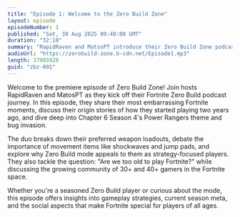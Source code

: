 ```yaml
---
title: "Episode 1: Welcome to the Zero Build Zone"
layout: episode
episodeNumber: 1
published: "Sat, 30 Aug 2025 09:48:00 GMT"
duration: "32:18"
summary: "RapidRaven and MatosPT introduce their Zero Build Zone podcast, sharing personal Fortnite stories, discussing the current season's meta, and exploring the appeal of Fortnite to older gamers."
audioUrl: "https://zerobuild-zone.b-cdn.net/Episode1.mp3"
length: 37985928
guid: "zbz-001"
---
```


Welcome to the premiere episode of Zero Build Zone! Join hosts RapidRaven and MatosPT as they kick off their Fortnite Zero Build podcast journey. In this episode, they share their most embarrassing Fortnite moments, discuss their origin stories of how they started playing two years ago, and dive deep into Chapter 6 Season 4's Power Rangers theme and bug invasion.

The duo breaks down their preferred weapon loadouts, debate the importance of movement items like shockwaves and jump pads, and explore why Zero Build mode appeals to them as strategy-focused players. They also tackle the question: "Are we too old to play Fortnite?" while discussing the growing community of 30+ and 40+ gamers in the Fortnite space.

Whether you're a seasoned Zero Build player or curious about the mode, this episode offers insights into gameplay strategies, current season meta, and the social aspects that make Fortnite special for players of all ages.